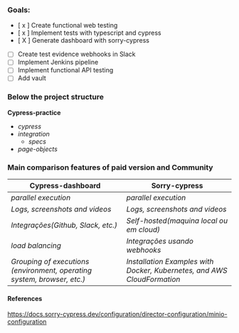 ### Goals:

- [ x ] Create functional web testing
- [ x ] Implement tests with typescript and cypress
- [ X ] Generate dashboard with sorry-cypress
- [ ] Create test evidence webhooks in Slack
- [ ] Implement Jenkins pipeline
- [ ] Implement functional API testing
- [ ] Add vault

### Below the project structure

**Cypress-practice**

- _cypress_
- _integration_
  - _specs_
- _page-objects_

### Main comparison features of paid version and Community

| Cypress-dashboard                                                       | Sorry-cypress                                                           |
| ----------------------------------------------------------------------- | ----------------------------------------------------------------------- |
| _parallel execution_                                                    | _parallel execution_                                                    |
| _Logs, screenshots and videos_                                          | _Logs, screenshots and videos_                                          |
| _Integrações(Github, Slack, etc.)_                                      | _Self-hosted(maquina local ou em cloud)_                                |
| _load balancing_                                                        | _Integrações usando webhooks_                                           |
| _Grouping of executions (environment, operating system, browser, etc.)_ | _Installation Examples with Docker, Kubernetes, and AWS CloudFormation_ |

#### References

<https://docs.sorry-cypress.dev/configuration/director-configuration/minio-configuration>
